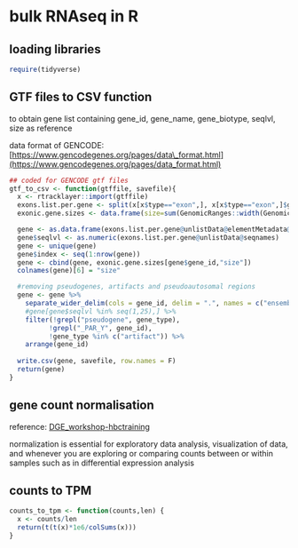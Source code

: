 # bulk RNAseq in R

## loading libraries

```r
require(tidyverse)
```

## GTF files to CSV function

to obtain gene list containing gene\_id, gene\_name, gene\_biotype, seqlvl, size as reference

data format of GENCODE: [https://www.gencodegenes.org/pages/data\_format.html](https://www.gencodegenes.org/pages/data_format.html)

```r
## coded for GENCODE gtf files
gtf_to_csv <- function(gtffile, savefile){
  x <- rtracklayer::import(gtffile)
  exons.list.per.gene <- split(x[x$type=="exon",], x[x$type=="exon",]$gene_id) 
  exonic.gene.sizes <- data.frame(size=sum(GenomicRanges::width(GenomicRanges::reduce(exons.list.per.gene))))

  gene <- as.data.frame(exons.list.per.gene@unlistData@elementMetadata@listData[c("gene_id", "gene_name", "gene_type")])
  gene$seqlvl <- as.numeric(exons.list.per.gene@unlistData@seqnames)
  gene <- unique(gene) 
  gene$index <- seq(1:nrow(gene))
  gene <- cbind(gene, exonic.gene.sizes[gene$gene_id,"size"]) 
  colnames(gene)[6] = "size"

  #removing pseudogenes, artifacts and pseudoautosomal regions
  gene <- gene %>% 
    separate_wider_delim(cols = gene_id, delim = ".", names = c("ensembl_id", "version"), cols_remove = FALSE) %>%
    #gene[gene$seqlvl %in% seq(1,25),] %>%
    filter(!grepl("pseudogene", gene_type),
          !grepl("_PAR_Y", gene_id),
          !gene_type %in% c("artifact")) %>%
    arrange(gene_id)
  
  write.csv(gene, savefile, row.names = F)
  return(gene)
}
```

## gene count normalisation

reference: [DGE\_workshop-hbctraining](https://hbctraining.github.io/DGE_workshop/lessons/02_DGE_count_normalization.html)

normalization is essential for exploratory data analysis, visualization of data, and whenever you are exploring or comparing counts between or within samples such as in differential expression analysis



## counts to TPM

```r
counts_to_tpm <- function(counts,len) {
  x <- counts/len
  return(t(t(x)*1e6/colSums(x)))
}
```

